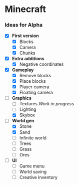 # Minecraft


### Ideas for Alpha

- [x] **First version**
  - [x] Blocks
  - [x] Camera
  - [x] Chunks

- [x] **Extra additions**
  - [x] Negative coordinates

- [x] **Gameplay**
  - [x] Remove blocks
  - [x] Place blocks
  - [x] Player camera
  - [x] Floating camera 

- [ ] **Graphics**
  - [ ] Textures *Work in progress*
  - [ ] Lighting
  - [x] Skybox

- [ ] **World gen**
  - [x] Stone
  - [x] Sand
  - [ ] Infinite world
  - [ ] Trees
  - [ ] Grass
  - [ ] Ores

- [ ] **UI**
  - [ ] Game menu
  - [ ] World saving
  - [ ] Creative Inventory  
